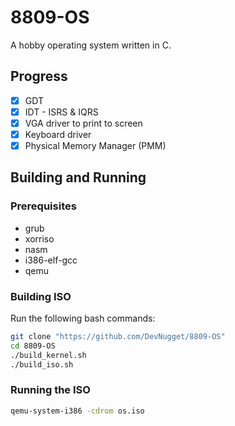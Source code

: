 # 8809-OS
A hobby operating system written in C.

## Progress
- [x] GDT
- [x] IDT - ISRS & IQRS
- [x] VGA driver to print to screen
- [x] Keyboard driver
- [x] Physical Memory Manager (PMM)

## Building and Running
### Prerequisites
- grub
- xorriso
- nasm
- i386-elf-gcc
- qemu

### Building ISO
Run the following bash commands:
```bash
git clone "https://github.com/DevNugget/8809-OS"
cd 8809-OS
./build_kernel.sh
./build_iso.sh
```
### Running the ISO
```bash
qemu-system-i386 -cdrom os.iso
```
